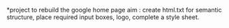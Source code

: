 *project to rebuild the google home page
aim : create html.txt for semantic structure, place required input boxes, logo, complete a style sheet.